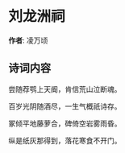 # 刘龙洲祠

**作者**: 凌万顷

## 诗词内容

尝随荐鹗上天阍，肯信荒山泣断魂。

百岁光阴随酒尽，一生气概祇诗存。

冢倾平地藤萝合，碑倚空岩雾雨昏。

纵是纸灰那得到，落花寒食不开门。

